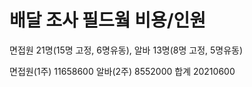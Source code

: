 # 배달 조사 필드웤 비용/인원


면접원 21명(15명 고정, 6명유동), 알바 13명(8명 고정, 5명유동)


면접원(1주)    11658600
알바(2주)    8552000
합계    20210600



